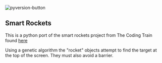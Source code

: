 ![pyversion-button](https://img.shields.io/pypi/pyversions/Markdown.svg)
## Smart Rockets

This is a python port of the smart rockets project from The Coding Train found [here](https://github.com/CodingTrain/website/tree/main/CodingChallenges/CC_029_SmartRockets/P5)

Using a genetic algorithm the "rocket" objects attempt to find the target at the top of the screen. They must also avoid a barrier.
